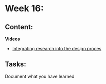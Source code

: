 # Week 16: 
## Content:
 **Videos**
- [Integrating research into the design proces](https://www.coursera.org/learn/foundations-user-experience-design/home/module/4)
## Tasks:
Document what you have learned 

